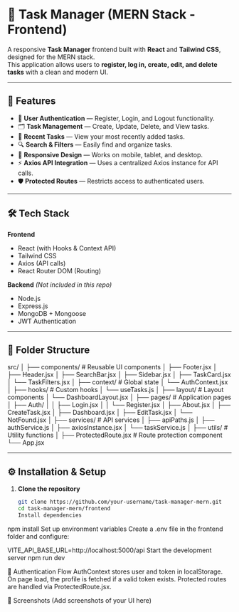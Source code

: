 # 📝 Task Manager (MERN Stack - Frontend)

A responsive **Task Manager** frontend built with **React** and **Tailwind CSS**, designed for the MERN stack.  
This application allows users to **register, log in, create, edit, and delete tasks** with a clean and modern UI.

---

## 🚀 Features

- 🔐 **User Authentication** — Register, Login, and Logout functionality.
- 🗂 **Task Management** — Create, Update, Delete, and View tasks.
- 📅 **Recent Tasks** — View your most recently added tasks.
- 🔍 **Search & Filters** — Easily find and organize tasks.
- 📱 **Responsive Design** — Works on mobile, tablet, and desktop.
- ⚡ **Axios API Integration** — Uses a centralized Axios instance for API calls.
- 🛡 **Protected Routes** — Restricts access to authenticated users.

---

## 🛠 Tech Stack

**Frontend**
- React (with Hooks & Context API)
- Tailwind CSS
- Axios (API calls)
- React Router DOM (Routing)

**Backend** *(Not included in this repo)*
- Node.js
- Express.js
- MongoDB + Mongoose
- JWT Authentication

---

## 📂 Folder Structure

src/
│
├── components/ # Reusable UI components
│ ├── Footer.jsx
│ ├── Header.jsx
│ ├── SearchBar.jsx
│ ├── Sidebar.jsx
│ ├── TaskCard.jsx
│ └── TaskFilters.jsx
│
├── context/ # Global state
│ └── AuthContext.jsx
│
├── hooks/ # Custom hooks
│ └── useTasks.js
│
├── layout/ # Layout components
│ └── DashboardLayout.jsx
│
├── pages/ # Application pages
│ ├── Auth/
│ │ ├── Login.jsx
│ │ └── Register.jsx
│ ├── About.jsx
│ ├── CreateTask.jsx
│ ├── Dashboard.jsx
│ ├── EditTask.jsx
│ └── NotFound.jsx
│
├── services/ # API services
│ ├── apiPaths.js
│ ├── authService.js
│ ├── axiosInstance.jsx
│ └── taskService.js
│
├── utils/ # Utility functions
│
├── ProtectedRoute.jsx # Route protection component
└── App.jsx


---

## ⚙ Installation & Setup

1. **Clone the repository**
   ```bash
   git clone https://github.com/your-username/task-manager-mern.git
   cd task-manager-mern/frontend
   Install dependencies


  npm install
  Set up environment variables
  Create a .env file in the frontend folder and configure:

  VITE_API_BASE_URL=http://localhost:5000/api
  Start the development server
  npm run dev

🔑 Authentication Flow
AuthContext stores user and token in localStorage.
On page load, the profile is fetched if a valid token exists.
Protected routes are handled via ProtectedRoute.jsx.

📸 Screenshots
(Add screenshots of your UI here)

